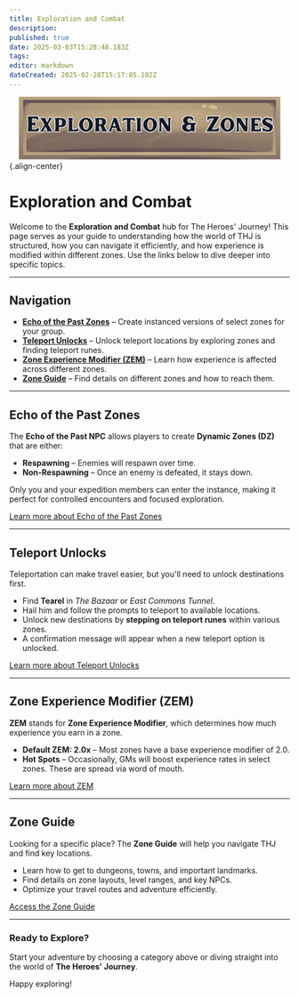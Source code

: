 ```yaml
---
title: Exploration and Combat
description: 
published: true
date: 2025-03-03T15:28:48.183Z
tags: 
editor: markdown
dateCreated: 2025-02-28T15:17:05.102Z
---
```


![zonesbutton.png](/zonesbutton.png){.align-center}
# Exploration and Combat

Welcome to the **Exploration and Combat** hub for The Heroes' Journey! This page serves as your guide to understanding how the world of THJ is structured, how you can navigate it efficiently, and how experience is modified within different zones. Use the links below to dive deeper into specific topics.

---

## Navigation

- **[Echo of the Past Zones](#echo-of-the-past-zones)** – Create instanced versions of select zones for your group.
- **[Teleport Unlocks](#teleport-unlocks)** – Unlock teleport locations by exploring zones and finding teleport runes.
- **[Zone Experience Modifier (ZEM)](#zone-experience-modifier (ZEM))** – Learn how experience is affected across different zones.
- **[Zone Guide](#zone-guide)** – Find details on different zones and how to reach them.

---

## Echo of the Past Zones

The **Echo of the Past NPC** allows players to create **Dynamic Zones (DZ)** that are either:
- **Respawning** – Enemies will respawn over time.
- **Non-Respawning** – Once an enemy is defeated, it stays down.

Only you and your expedition members can enter the instance, making it perfect for controlled encounters and focused exploration.

[Learn more about Echo of the Past Zones](/exploration-and-combat/echo-of-the-past)

---

## Teleport Unlocks

Teleportation can make travel easier, but you'll need to unlock destinations first.

- Find **Tearel** in *The Bazaar* or *East Commons Tunnel*.
- Hail him and follow the prompts to teleport to available locations.
- Unlock new destinations by **stepping on teleport runes** within various zones.
- A confirmation message will appear when a new teleport option is unlocked.

[Learn more about Teleport Unlocks](/exploration-and-combat/teleport)

---

## Zone Experience Modifier (ZEM)

**ZEM** stands for **Zone Experience Modifier**, which determines how much experience you earn in a zone.
- **Default ZEM: 2.0x** – Most zones have a base experience modifier of 2.0.
- **Hot Spots** – Occasionally, GMs will boost experience rates in select zones. These are spread via word of mouth.

[Learn more about ZEM](/exploration-and-combat/zem)

---

## Zone Guide

Looking for a specific place? The **Zone Guide** will help you navigate THJ and find key locations.

- Learn how to get to dungeons, towns, and important landmarks.
- Find details on zone layouts, level ranges, and key NPCs.
- Optimize your travel routes and adventure efficiently.

[Access the Zone Guide](/exploration-and-combat/zone-guide)

---

### Ready to Explore?
Start your adventure by choosing a category above or diving straight into the world of **The Heroes' Journey**.

Happy exploring!

